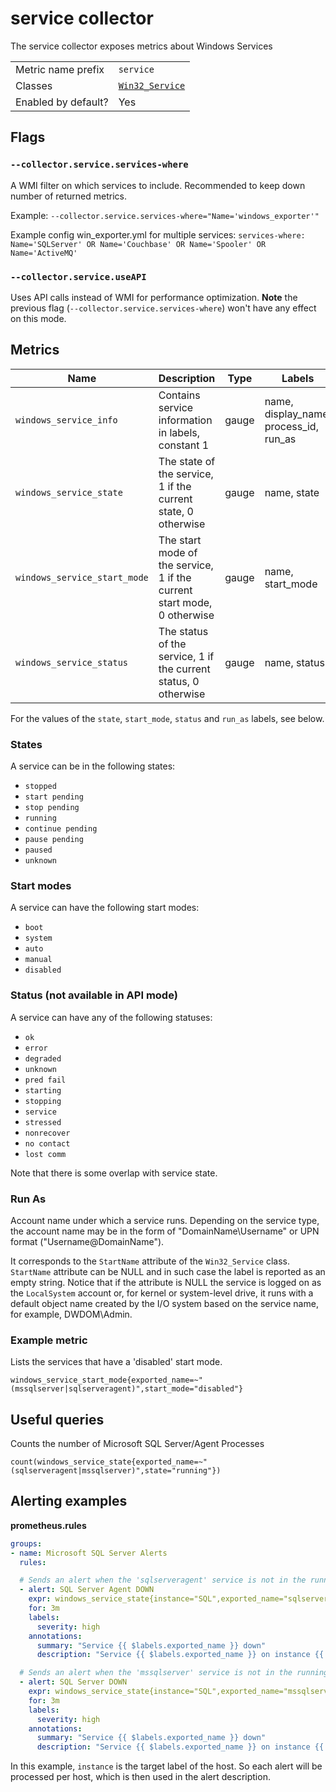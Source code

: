 # service collector

The service collector exposes metrics about Windows Services

|||
-|-
Metric name prefix  | `service`
Classes             | [`Win32_Service`](https://msdn.microsoft.com/en-us/library/aa394418(v=vs.85).aspx)
Enabled by default? | Yes

## Flags

### `--collector.service.services-where`

A WMI filter on which services to include. Recommended to keep down number of returned metrics.

Example: `--collector.service.services-where="Name='windows_exporter'"`

Example config win_exporter.yml for multiple services: `services-where: Name='SQLServer' OR Name='Couchbase' OR Name='Spooler' OR Name='ActiveMQ'`

### `--collector.service.useAPI`

Uses API calls instead of WMI for performance optimization. **Note** the previous flag (`--collector.service.services-where`) won't have any effect on this mode.

## Metrics

Name | Description | Type | Labels
-----|-------------|------|-------
`windows_service_info` | Contains service information in labels, constant 1 | gauge | name, display_name, process_id, run_as
`windows_service_state` | The state of the service, 1 if the current state, 0 otherwise | gauge | name, state
`windows_service_start_mode` | The start mode of the service, 1 if the current start mode, 0 otherwise | gauge | name, start_mode
`windows_service_status` | The status of the service, 1 if the current status, 0 otherwise | gauge | name, status

For the values of the `state`, `start_mode`, `status` and `run_as` labels, see below.

### States

A service can be in the following states:
- `stopped`
- `start pending`
- `stop pending`
- `running`
- `continue pending`
- `pause pending`
- `paused`
- `unknown`

### Start modes

A service can have the following start modes:
- `boot`
- `system`
- `auto`
- `manual`
- `disabled`

### Status (not available in API mode)

A service can have any of the following statuses:
- `ok`
- `error`
- `degraded`
- `unknown`
- `pred fail`
- `starting`
- `stopping`
- `service`
- `stressed`
- `nonrecover`
- `no contact`
- `lost comm`

Note that there is some overlap with service state.

### Run As

Account name under which a service runs. Depending on the service type, the account name may be in the form of "DomainName\Username" or UPN format ("Username@DomainName").

It corresponds to the `StartName` attribute of the `Win32_Service` class.
`StartName` attribute can be NULL and in such case the label is reported as an empty string. Notice that if the attribute is NULL the service is logged on as the `LocalSystem` account or, for kernel or system-level drive, it runs with a default object name created by the I/O system based on the service name, for example, DWDOM\Admin.

### Example metric
Lists the services that have a 'disabled' start mode.
```
windows_service_start_mode{exported_name=~"(mssqlserver|sqlserveragent)",start_mode="disabled"}
```

## Useful queries
Counts the number of Microsoft SQL Server/Agent Processes
```
count(windows_service_state{exported_name=~"(sqlserveragent|mssqlserver)",state="running"})
```

## Alerting examples
**prometheus.rules**
```yaml
groups:
- name: Microsoft SQL Server Alerts
  rules:

  # Sends an alert when the 'sqlserveragent' service is not in the running state for 3 minutes.
  - alert: SQL Server Agent DOWN
    expr: windows_service_state{instance="SQL",exported_name="sqlserveragent",state="running"} == 0
    for: 3m
    labels:
      severity: high
    annotations:
      summary: "Service {{ $labels.exported_name }} down"
      description: "Service {{ $labels.exported_name }} on instance {{ $labels.instance }} has been down for more than 3 minutes."

  # Sends an alert when the 'mssqlserver' service is not in the running state for 3 minutes.
  - alert: SQL Server DOWN
    expr: windows_service_state{instance="SQL",exported_name="mssqlserver",state="running"} == 0
    for: 3m
    labels:
      severity: high
    annotations:
      summary: "Service {{ $labels.exported_name }} down"
      description: "Service {{ $labels.exported_name }} on instance {{ $labels.instance }} has been down for more than 3 minutes."
```
In this example, `instance` is the target label of the host. So each alert will be processed per host, which is then used in the alert description.
